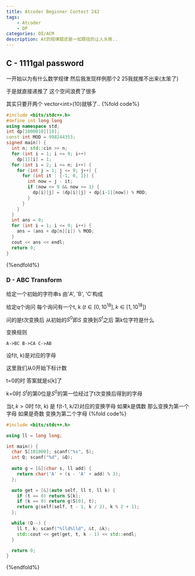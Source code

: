 ```yaml
---
title: Atcoder Beginner Contest 242
tags: 
	- Atcoder
	- DP
categories: OI/ACM
description: At的规律题还是一如既往的让人头疼..
---
```


## C - 1111gal password

一开始以为有什么数学规律 然后我发现样例那个2 25我就推不出来(太笨了)

于是就直接递推了 这个空间浪费了很多

其实只要开两个 vector\<int\>(10)就够了..
{%fold code%}
```cpp
#include <bits/stdc++.h>
#define int long long
using namespace std;
int dp[1000010][10];
const int MOD = 998244353;
signed main() {
  int n; std::cin >> n;
  for (int i = 1; i <= 9; i++)
    dp[1][i] = 1;
  for (int i = 2; i <= n; i++) {
    for (int j = 1; j <= 9; j++) {
      for (int it : {-1, 0, 1}) {
        int now = j - it;
        if (now <= 9 && now >= 1) {
          dp[i][j] = (dp[i][j] + dp[i-1][now]) % MOD;
        }
      }
    }
  }
  int ans = 0;
  for (int i = 1; i <= 9; i++) {
    ans = (ans + dp[n][i]) % MOD;
  }
  cout << ans << endl;
  return 0;
}
```
{%endfold%}
### D - ABC Transform

给定一个初始的字符串s 由'A', 'B', 'C'构成

给定q个询问 每个询问有一个t, k ($t\in [0, 10^{18}],k \in [1,10^{18}]$)

问的是t次变换后 从初始的$S^0$即$S$ 变换到$S^t$之后	第k位字符是什么

变换规则

	A->BC B->CA C->AB

设f(t, k)是对应的字母

这里我们从0开始下标计数

t=0的时 答案就是s[k]了

k=0时 $S^t$的第0位是$S^0$的第一位经过了t次变换后得到的字母

当$t, k > 0$时 f(t, k) 是 f(t-1, k/2)对应的变换字母 如果k是偶数 那么变换为第一个字母 如果是奇数 变换为第二个字母
{%fold code%}
```cpp
#include <bits/stdc++.h>

using ll = long long;

int main() {
  char S[101000]; scanf("%s", S);
  int Q; scanf("%d", &Q);
  
  auto g = [&](char s, ll add) {
    return char('A' + (s - 'A' + add) % 3);
  };

  auto get = [&](auto self, ll t, ll k) {
    if (t == 0) return S[k];
    if (k == 0) return g(S[0], t);
    return g(self(self, t - 1, k / 2), k % 2 + 1);
  };

  while (Q--) {
    ll t, k; scanf("%lld%lld", &t, &k);
    std::cout << get(get, t, k - 1) << std::endl;
  }

  return 0;
}
```
{%endfold%}